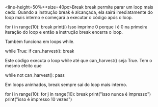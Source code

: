 <line-height=50%><size=40px>Break</size>
</line-height>
break permite parar um loop mais cedo. Quando a instrução break é alcançada, ela sairá imediatamente do loop mais interno e começará a executar o código após o loop.

for i in range(10):
	break
print(i)
Isso imprime 0 porque i é 0 na primeira iteração do loop e então a instrução break encerra o loop.

Também funciona em loops while.

while True:
	if can_harvest():
		break

Este código executa o loop while até que can_harvest() seja True. 
Tem o mesmo efeito que

while not can_harvest():
	pass

Em loops aninhados, break sempre sai do loop mais interno.

for i in range(10):
	for j in range(10):
		break
		print("isso nunca é impresso")
	print("isso é impresso 10 vezes")